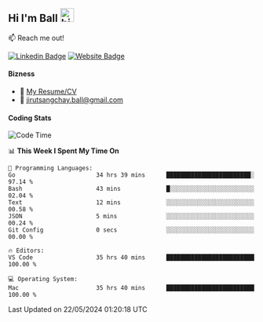 ## Hi I'm Ball <img src="https://user-images.githubusercontent.com/1303154/88677602-1635ba80-d120-11ea-84d8-d263ba5fc3c0.gif" width="28px" height="28px" alt="hi">
 
:mailbox: Reach me out!

[![Linkedin Badge](https://img.shields.io/badge/-Jirut-0e76a8?style=flat&labelColor=0e76a8&logo=linkedin&logoColor=white)](https://www.linkedin.com/in/jirut-sangchay-338370251)
[![Website Badge](https://img.shields.io/badge/Website-184aa8?logo=website&logoColor=)](https://resume-jirut.web.app)

<!-- TODO: Add last video link -->
#### Bizness
- :paperclip: [My Resume/CV](https://github.com/Jirut01/Jirut01/blob/main/resume_jirut.pdf)
- :email: jirutsangchay.ball@gmail.com

#### Coding Stats


<!--START_SECTION:waka-->
![Code Time](http://img.shields.io/badge/Code%20Time-1%2C137%20hrs%2055%20mins-blue)

📊 **This Week I Spent My Time On** 

```text
💬 Programming Languages: 
Go                       34 hrs 39 mins      ████████████████████████░   97.14 % 
Bash                     43 mins             █░░░░░░░░░░░░░░░░░░░░░░░░   02.04 % 
Text                     12 mins             ░░░░░░░░░░░░░░░░░░░░░░░░░   00.58 % 
JSON                     5 mins              ░░░░░░░░░░░░░░░░░░░░░░░░░   00.24 % 
Git Config               0 secs              ░░░░░░░░░░░░░░░░░░░░░░░░░   00.00 % 

🔥 Editors: 
VS Code                  35 hrs 40 mins      █████████████████████████   100.00 % 

💻 Operating System: 
Mac                      35 hrs 40 mins      █████████████████████████   100.00 % 
```


 Last Updated on 22/05/2024 01:20:18 UTC
<!--END_SECTION:waka-->
